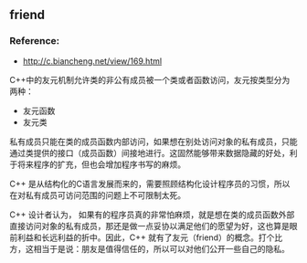 ## friend

### Reference:
- http://c.biancheng.net/view/169.html

C++中的友元机制允许类的非公有成员被一个类或者函数访问，友元按类型分为两种：
- 友元函数
- 友元类

私有成员只能在类的成员函数内部访问，如果想在别处访问对象的私有成员，只能通过类提供的接口（成员函数）间接地进行。这固然能够带来数据隐藏的好处，利于将来程序的扩充，但也会增加程序书写的麻烦。

C++ 是从结构化的C语言发展而来的，需要照顾结构化设计程序员的习惯，所以在对私有成员可访问范围的问题上不可限制太死。

C++ 设计者认为， 如果有的程序员真的非常怕麻烦，就是想在类的成员函数外部直接访问对象的私有成员，那还是做一点妥协以满足他们的愿望为好，这也算是眼前利益和长远利益的折中。因此，C++ 就有了友元（friend）的概念。打个比方，这相当于是说：朋友是值得信任的，所以可以对他们公开一些自己的隐私。
